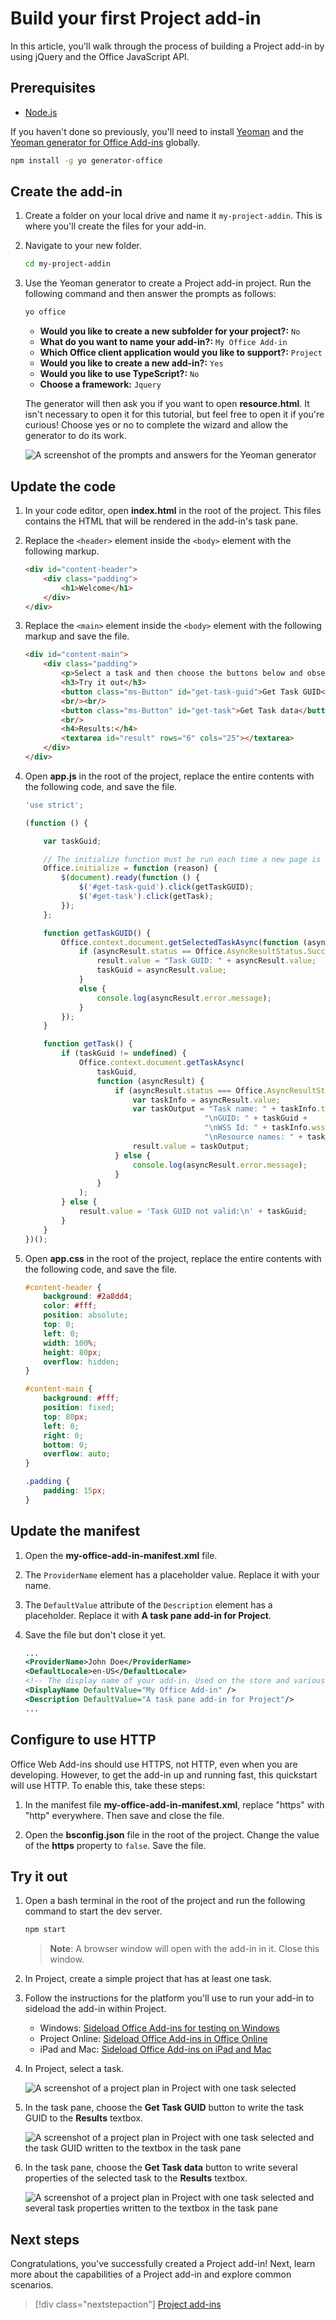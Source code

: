 # Build your first Project add-in

In this article, you'll walk through the process of building a Project add-in by using jQuery and the Office JavaScript API.

## Prerequisites

- [Node.js](https://nodejs.org)

If you haven't done so previously, you'll need to install [Yeoman](https://github.com/yeoman/yo) and the [Yeoman generator for Office Add-ins](https://github.com/OfficeDev/generator-office) globally.

```bash
npm install -g yo generator-office
```

## Create the add-in

1. Create a folder on your local drive and name it `my-project-addin`. This is where you'll create the files for your add-in.

2. Navigate to your new folder.

    ```bash
    cd my-project-addin
    ```

3. Use the Yeoman generator to create a Project add-in project. Run the following command and then answer the prompts as follows:

    ```bash
    yo office
    ```

    - **Would you like to create a new subfolder for your project?:** `No`
    - **What do you want to name your add-in?:** `My Office Add-in`
    - **Which Office client application would you like to support?:** `Project`
    - **Would you like to create a new add-in?:** `Yes`
    - **Would you like to use TypeScript?:** `No`
    - **Choose a framework:** `Jquery`

    The generator will then ask you if you want to open **resource.html**. It isn't necessary to open it for this tutorial, but feel free to open it if you're curious! Choose yes or no to complete the wizard and allow the generator to do its work.

    ![A screenshot of the prompts and answers for the Yeoman generator](../images/yo-office-project-jquery.png)

## Update the code

1. In your code editor, open **index.html** in the root of the project. This files contains the HTML that will be rendered in the add-in's task pane.

2. Replace the `<header>` element inside the `<body>` element with the following markup.

    ```html
    <div id="content-header">
        <div class="padding">
            <h1>Welcome</h1>
        </div>
    </div>
    ```

3. Replace the `<main>` element inside the `<body>` element with the following markup and save the file.

    ```html
    <div id="content-main">
        <div class="padding">
            <p>Select a task and then choose the buttons below and observe the output in the <b>Results</b> textbox.</p>
            <h3>Try it out</h3>
            <button class="ms-Button" id="get-task-guid">Get Task GUID</button>
            <br/><br/>
            <button class="ms-Button" id="get-task">Get Task data</button>
            <br/>
            <h4>Results:</h4>
            <textarea id="result" rows="6" cols="25"></textarea>
        </div>
    </div>
    ```

4. Open **app.js** in the root of the project, replace the entire contents with the following code, and save the file.

    ```js
    'use strict';

    (function () {

        var taskGuid;

        // The initialize function must be run each time a new page is loaded
        Office.initialize = function (reason) {
            $(document).ready(function () {
                $('#get-task-guid').click(getTaskGUID);
                $('#get-task').click(getTask);
            });
        };

        function getTaskGUID() {
            Office.context.document.getSelectedTaskAsync(function (asyncResult) {
                if (asyncResult.status == Office.AsyncResultStatus.Succeeded) {
                    result.value = "Task GUID: " + asyncResult.value;
                    taskGuid = asyncResult.value;
                }
                else {
                    console.log(asyncResult.error.message);
                }
            });
        }

        function getTask() {
            if (taskGuid != undefined) {
                Office.context.document.getTaskAsync(
                    taskGuid,
                    function (asyncResult) {
                        if (asyncResult.status === Office.AsyncResultStatus.Succeeded) {
                            var taskInfo = asyncResult.value;
                            var taskOutput = "Task name: " + taskInfo.taskName +
                                            "\nGUID: " + taskGuid +
                                            "\nWSS Id: " + taskInfo.wssTaskId +
                                            "\nResource names: " + taskInfo.resourceNames;
                            result.value = taskOutput;
                        } else {
                            console.log(asyncResult.error.message);
                        }
                    }
                );
            } else {
                result.value = 'Task GUID not valid:\n' + taskGuid;
            } 
        }
    })();
    ```

4. Open **app.css** in the root of the project, replace the entire contents with the following code, and save the file.

    ```css
    #content-header {
        background: #2a8dd4;
        color: #fff;
        position: absolute;
        top: 0;
        left: 0;
        width: 100%;
        height: 80px; 
        overflow: hidden;
    }

    #content-main {
        background: #fff;
        position: fixed;
        top: 80px;
        left: 0;
        right: 0;
        bottom: 0;
        overflow: auto; 
    }

    .padding {
        padding: 15px;
    }
    ```

## Update the manifest

1. Open the **my-office-add-in-manifest.xml** file.
2. The `ProviderName` element has a placeholder value. Replace it with your name.
3. The `DefaultValue` attribute of the `Description` element has a placeholder. Replace it with **A task pane add-in for Project**.
5. Save the file but don't close it yet.

    ```xml
    ...
    <ProviderName>John Doe</ProviderName>
    <DefaultLocale>en-US</DefaultLocale>
    <!-- The display name of your add-in. Used on the store and various places of the Office UI such as the add-ins dialog. -->
    <DisplayName DefaultValue="My Office Add-in" />
    <Description DefaultValue="A task pane add-in for Project"/>
    ...
    ```

## Configure to use HTTP

Office Web Add-ins should use HTTPS, not HTTP, even when you are developing. However, to get the add-in up and running fast, this quickstart will use HTTP. To enable this, take these steps:

1. In the manifest file **my-office-add-in-manifest.xml**, replace "https" with "http" everywhere. Then save and close the file.

2. Open the **bsconfig.json** file in the root of the project. Change the value of the **https** property to `false`. Save the file.

## Try it out

1. Open a bash terminal in the root of the project and run the following command to start the dev server.

    ```bash
    npm start
    ```

    > **Note**: A browser window will open with the add-in in it. Close this window.

2. In Project, create a simple project that has at least one task.

3. Follow the instructions for the platform you'll use to run your add-in to sideload the add-in within Project.

    - Windows: [Sideload Office Add-ins for testing on Windows](../testing/create-a-network-shared-folder-catalog-for-task-pane-and-content-add-ins.md)
    - Project Online: [Sideload Office Add-ins in Office Online](../testing/sideload-office-add-ins-for-testing.md#sideload-an-office-add-in-on-office-online)
    - iPad and Mac: [Sideload Office Add-ins on iPad and Mac](../testing/sideload-an-office-add-in-on-ipad-and-mac.md)

4. In Project, select a task.

    ![A screenshot of a project plan in Project with one task selected](../images/project_quickstart_addin_1.png)

5. In the task pane, choose the **Get Task GUID** button to write the task GUID to the **Results** textbox.

    ![A screenshot of a project plan in Project with one task selected and the task GUID written to the textbox in the task pane](../images/project_quickstart_addin_2.png)

5. In the task pane, choose the **Get Task data** button to write several properties of the selected task to the **Results** textbox.

    ![A screenshot of a project plan in Project with one task selected and several task properties written to the textbox in the task pane](../images/project_quickstart_addin_3.png)

## Next steps

Congratulations, you've successfully created a Project add-in! Next, learn more about the capabilities of a Project add-in and explore common scenarios.

> [!div class="nextstepaction"]
> [Project add-ins](../project/project-add-ins.md)